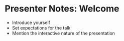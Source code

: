 # Presenter Notes: Welcome

- Introduce yourself
- Set expectations for the talk
- Mention the interactive nature of the presentation 